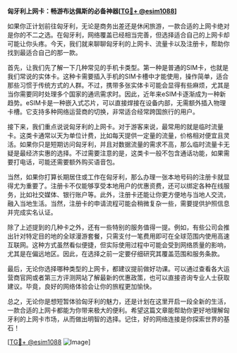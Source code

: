 **匈牙利上网卡：畅游布达佩斯的必备神器[[TG💪+ @esim1088](https://t.me/s/esim1088)]**

如果你正计划前往匈牙利，无论是商务出差还是休闲旅游，一款合适的上网卡绝对是你的不二之选。在匈牙利，网络覆盖已经相当完善，但选择适合自己的上网卡却可能让你头疼。今天，我们就来聊聊匈牙利的上网卡、流量卡以及注册卡，帮助你找到最适合自己的那一款。

首先，让我们先了解一下几种常见的手机卡类型。第一种是普通的SIM卡，也就是我们常说的实体卡。这种卡需要插入手机的SIM卡槽中才能使用，操作简单，适合那些习惯于传统方式的人群。不过，携带多张实体卡可能会显得有些麻烦，尤其是当你需要同时处理多个国家的通讯需求时。因此，近年来eSIM卡逐渐成为一种新趋势。eSIM卡是一种嵌入式芯片，可以直接焊接在设备内部，无需额外插入物理卡槽。它支持多种网络运营商的切换，非常适合经常跨国旅行的用户。

接下来，我们重点说说匈牙利的上网卡。对于游客来说，最常用的就是临时流量卡。这类卡通常以天为单位计费，比如每天提供一定量的流量，价格相对便宜且灵活。如果你只是短期访问匈牙利，并且对数据流量的需求不高，那么临时流量卡无疑是最经济实惠的选择。不过需要注意的是，这类卡一般不包含通话功能，如果需要打电话，可能还需要额外购买语音包。

当然，如果你打算长期居住或工作在匈牙利，那么办理一张本地号码的注册卡就显得尤为重要了。注册卡不仅能够享受本地用户的优惠资费，还可以绑定各种在线服务，比如社交媒体、银行账户等。此外，注册卡还能让你更方便地与当地人交流，融入当地生活。当然，注册卡的申请流程可能会稍微复杂一些，需要提供护照信息并完成实名认证。

除了上述提到的几种卡之外，还有一些特别的服务值得一提。例如，有些公司会推出针对特定目的地的全球漫游套餐，只需支付一笔费用即可在全球范围内使用高速互联网。这种方式虽然看似便捷，但实际使用过程中可能会受到网络质量的影响，尤其是在偏远地区。因此，在选择之前一定要仔细研究其覆盖范围和服务条款。

最后，无论你选择哪种类型的上网卡，都建议提前做好功课。可以通过查看各大运营商官网或者第三方评测网站了解最新的优惠政策，也可以直接咨询专业人士获取建议。毕竟，良好的网络体验会让你的旅程更加愉快。

总之，无论你是想短暂体验匈牙利的魅力，还是计划在这里开启一段全新的生活，一款合适的上网卡都能为你带来极大的便利。希望这篇文章能帮助你更好地理解匈牙利的上网卡市场，从而做出明智的选择。记住，好的网络连接是你探索世界的基石！

[[TG💪+ @esim1088](https://t.me/s/esim1088) ![Image](https://i.postimg.cc/4NQfJmqS/Snipaste-2025-05-13-00-14-12.png)]
